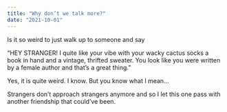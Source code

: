 ```yaml
---
title: "Why don’t we talk more?"
date: "2021-10-01"
---
```


Is it so weird
to just walk up to someone and say

“HEY STRANGER!
I quite like your vibe
with your wacky cactus socks
a book in hand and a
vintage, thrifted sweater.
You look like you were written by a female author
and that’s a great thing.”

Yes, it is quite weird.
I know.
But you know what I mean…

Strangers don’t approach strangers anymore
and so I let this one pass
with another friendship that could’ve been.
